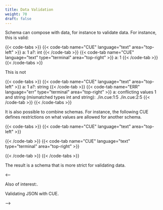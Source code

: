 ```yaml
---
title: Data Validation
weight: 70
draft: false
---
```


Schema can compose with data, for instance to validate data.
For instance, this is valid:

{{< code-tabs >}}
{{< code-tab name="CUE" language="text"  area="top-left" >}}
a:  1
a?: int
{{< /code-tab >}}
{{< code-tab name="CUE" language="text" type="terminal" area="top-right" >}}
a: 1
{{< /code-tab >}}
{{< /code-tabs >}}

This is not

{{< code-tabs >}}
{{< code-tab name="CUE" language="text"  area="top-left" >}}
a:  1
a?: string
{{< /code-tab >}}
{{< code-tab name="ERR" language="err" type="terminal" area="top-right" >}}
a: conflicting values 1 and string (mismatched types int and string):
    ./in.cue:1:5
    ./in.cue:2:5
{{< /code-tab >}}
{{< /code-tabs >}}

It is also possible to combine schemas. For instance, the following CUE defines
restrictions on what values are allowed for another schema.

{{< code-tabs >}}
{{< code-tab name="CUE" language="text"  area="top-left" >}}

{{< /code-tab >}}
{{< code-tab name="CUE" language="text" type="terminal" area="top-right" >}}

{{< /code-tab >}}
{{< /code-tabs >}}

The result is a schema that is more strict for validating data.

<--

Also of interest:.

Validating JSON with CUE.

-->
